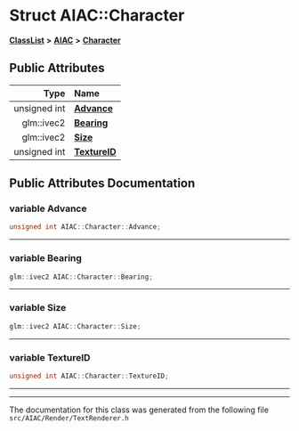 

# Struct AIAC::Character



[**ClassList**](annotated.md) **>** [**AIAC**](namespaceAIAC.md) **>** [**Character**](structAIAC_1_1Character.md)


























## Public Attributes

| Type | Name |
| ---: | :--- |
|  unsigned int | [**Advance**](#variable-advance)  <br> |
|  glm::ivec2 | [**Bearing**](#variable-bearing)  <br> |
|  glm::ivec2 | [**Size**](#variable-size)  <br> |
|  unsigned int | [**TextureID**](#variable-textureid)  <br> |












































## Public Attributes Documentation




### variable Advance 

```C++
unsigned int AIAC::Character::Advance;
```




<hr>



### variable Bearing 

```C++
glm::ivec2 AIAC::Character::Bearing;
```




<hr>



### variable Size 

```C++
glm::ivec2 AIAC::Character::Size;
```




<hr>



### variable TextureID 

```C++
unsigned int AIAC::Character::TextureID;
```




<hr>

------------------------------
The documentation for this class was generated from the following file `src/AIAC/Render/TextRenderer.h`

